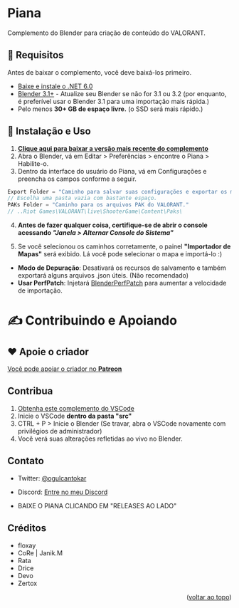 # **Piana**
Complemento do Blender para criação de conteúdo do VALORANT.


## 📒 Requisitos

Antes de baixar o complemento, você deve baixá-los primeiro.

* [Baixe e instale o .NET 6.0](https://dotnet.microsoft.com/en-us/download/dotnet/thank-you/runtime-6.0.5-windows-x64-installer)
* [Blender 3.1+](https://www.blender.org/download/) - Atualize seu Blender se não for 3.1 ou 3.2 (por enquanto, é preferível usar o Blender 3.1 para uma importação mais rápida.)
* Pelo menos **30+ GB de espaço livre.** (o SSD será mais rápido.)

## 🔧 Instalação e Uso
1. **[Clique aqui para baixar a versão mais recente do complemento](https://github.com/luvyana/Piana/releases/latest)**
2. Abra o Blender, vá em Editar > Preferências > encontre o Piana > Habilite-o.
3. Dentro da interface do usuário do Piana, vá em Configurações e preencha os campos conforme a seguir.
```js
Export Folder = "Caminho para salvar suas configurações e exportar os mapas"
// Escolha uma pasta vazia com bastante espaço.
PAKs Folder = "Caminho para os arquivos PAK do VALORANT."
// ..Riot Games\VALORANT\live\ShooterGame\Content\Paks\
```

4. **Antes de fazer qualquer coisa, certifique-se de abrir o console acessando *"Janela > Alternar Console do Sistema"***

5. Se você selecionou os caminhos corretamente, o painel **"Importador de Mapas"** será exibido. Lá você pode selecionar o mapa e importá-lo :)

- **Modo de Depuração**: Desativará os recursos de salvamento e também exportará alguns arquivos .json úteis. (Não recomendado)
- **Usar PerfPatch**: Injetará [BlenderPerfPatch](https://wiki.modme.co/wiki/apps/Blender-Perf-Patch.html) para aumentar a velocidade de importação.

# ✍️ Contribuindo e Apoiando

## **❤️ Apoie o criador**
[Você pode apoiar o criador no **Patreon**](https://www.patreon.com/luviana)

## Contribua

1. [Obtenha este complemento do VSCode](https://marketplace.visualstudio.com/items?itemName=JacquesLucke.blender-development)
2. Inicie o VSCode **dentro da pasta "src"**
2. CTRL + P > Inicie o Blender (Se travar, abra o VSCode novamente com privilégios de administrador)
4. Você verá suas alterações refletidas ao vivo no Blender.

## Contato
* Twitter: [@ogulcantokar](https://twitter.com/ogulcantokar)
* Discord: [Entre no meu Discord](https://discord.gg/ianas)

* BAIXE O PIANA CLICANDO EM "RELEASES AO LADO"

## Créditos

- floxay
- CoRe | Janik.M
- Rata
- Drice
- Devo
- Zertox

<p align="right">(<a href="#top">voltar ao topo</a>)</p>





